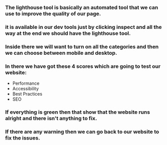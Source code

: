 ### The lighthouse tool is basically an automated tool that we can use to improve the quality of our page.
### it is available in our dev tools just by clicking inspect and all the way at the end we should have the lighthouse tool.
### Inside there we will want to turn on all the categories and then we can choose between mobile and desktop. 
### In there we have got these 4 scores which are going to test our website:

- Performance
- Accessibility
- Best Practices
- SEO

### If everything is green then that show that the website runs alright and there isn't anything to fix.
### If there are any warning then we can go back to our website to fix the issues.